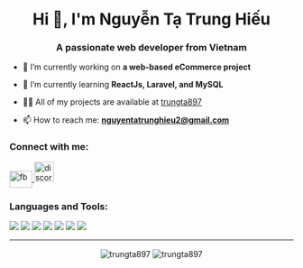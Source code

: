 <h1 align="center">Hi 👋, I'm Nguyễn Tạ Trung Hiếu</h1>
<h3 align="center">A passionate web developer from Vietnam</h3>


- 🔭 I’m currently working on **a web-based eCommerce project**

- 🌱 I’m currently learning **ReactJs, Laravel, and MySQL**

- 👨‍💻 All of my projects are available at [trungta897](https://github.trungta897)

- 📫 How to reach me: **nguyentatrunghieu2@gmail.com**

<h3 align="left">Connect with me:</h3>
<p align="left">
  <a href="https://facebook.com/ng.hieu.897" target="blank">
    <img align="center" src="https://cdn.jsdelivr.net/npm/simple-icons@3.0.1/icons/facebook.svg" alt="fb" height="30" width="40" />
  </a>
  <a href="https://discordapp.com/users/607929946429456395" target="_blank">
    <img src="https://img.shields.io/static/v1?message=Discord&logo=discord&label=&color=7289DA&logoColor=white&labelColor=&style=for-the-badge" height="35" alt="discord logo"  />
  </a>
</p>


<h3 align="left">Languages and Tools:</h3>
<p align="left">
  <img src="https://img.shields.io/badge/PHP-777BB4?style=for-the-badge&logo=php&logoColor=white"/>
  <img src="https://img.shields.io/badge/MySQL-4479A1?style=for-the-badge&logo=mysql&logoColor=white"/>
  <img src="https://img.shields.io/badge/HTML5-E34F26?style=for-the-badge&logo=html5&logoColor=white"/>
  <img src="https://img.shields.io/badge/CSS3-1572B6?style=for-the-badge&logo=css3&logoColor=white"/>
  <img src="https://img.shields.io/badge/JavaScript-F7DF1E?style=for-the-badge&logo=javascript&logoColor=black"/>
  <img src="https://img.shields.io/badge/Laravel-F9322C?style=for-the-badge&logo=laravel&logoColor=white"/>
  <img src="https://img.shields.io/badge/React-20232A?style=for-the-badge&logo=react&logoColor=61DAFB"/>
</p>

---

<p align="center">
  <img align="center" src="https://github-readme-stats.vercel.app/api?username=trungta897&show_icons=true&locale=en" alt="trungta897" />
  <img align="center" src="https://github-readme-streak-stats.herokuapp.com/?user=trungta897&" alt="trungta897" />
</p>
